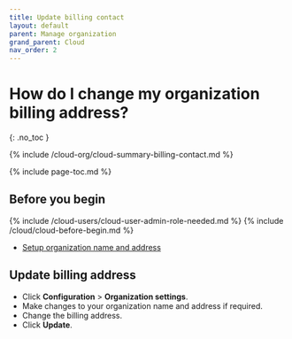 ```yaml
---
title: Update billing contact
layout: default
parent: Manage organization
grand_parent: Cloud
nav_order: 2
---
```


# How do I change my organization billing address?
{: .no_toc }

{% include /cloud-org/cloud-summary-billing-contact.md %}

{% include page-toc.md %}

## Before you begin

{% include /cloud-users/cloud-user-admin-role-needed.md %}
{% include /cloud/cloud-before-begin.md %}
* [Setup organization name and address](/docs/cloud/cloud-org/cloud-org-address)

## Update billing address

* Click **Configuration** > **Organization settings**.
* Make changes to your organization name and address if required.
* Change the billing address.
* Click **Update**.
